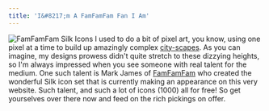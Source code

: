 ```yaml
---
title: 'I&#8217;m A FamFamFam Fan I Am'
---
```

![FamFamFam Silk Icons](http://wp.roodesign.co.uk/wp-content/uploads/2006/03/famfamfam.gif) I used to do a bit of pixel art, you know, using one pixel at a time to build up amazingly complex [city-scapes](http://hello.eboy.com/eboy/?cat=2). As you can imagine, my designs prowess didn't quite stretch to these dizzying heights, so I'm always impressed when you see someone with real talent for the medium. One such talent is Mark James of [FamFamFam](http://www.famfamfam.com) who created the wonderful Silk icon set that is currently making an appearance on this very website. Such talent, and such a lot of icons (1000) all for free! So get yourselves over there now and feed on the rich pickings on offer.